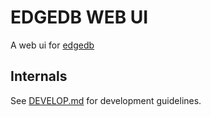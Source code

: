 # EDGEDB WEB UI

A web ui for [edgedb](https://edgedb.com/)

## Internals

See [DEVELOP.md](./DEVELOP.md) for development guidelines.
